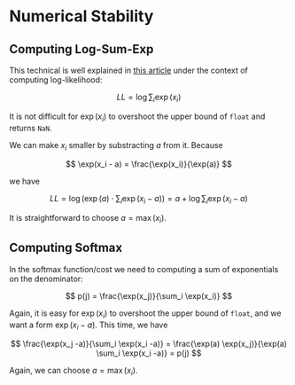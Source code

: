 # Numerical Stability

## Computing Log-Sum-Exp

This technical is well explained in [this article](https://hips.seas.harvard.edu/blog/2013/01/09/computing-log-sum-exp/) under the context of computing log-likelihood:

$$ LL = \log \sum_i \exp(x_i) $$

It is not difficult for $\exp(x_i)$ to overshoot the upper bound of `float` and returns `NaN`.

We can make $x_i$ smaller by substracting $a$ from it.  Because

$$ \exp(x_i - a) = \frac{\exp(x_i)}{\exp(a)} $$

we have

$$ LL = \log \left(
 \exp(a) \cdot \sum_i \exp(x_i - a)
\right) 
= a + \log \sum_i \exp(x_i -a )$$

It is straightforward to choose $a = \max(x_i)$.

## Computing Softmax

In the softmax function/cost we need to computing a sum of exponentials on the denominator:

$$ p(j) =  \frac{\exp(x_j)}{\sum_i \exp(x_i)}  $$

Again, it is easy for $\exp(x_i)$ to overshoot the upper bound of `float`, and we want a form $\exp(x_i - a)$.  This time, we have

$$ \frac{\exp(x_j -a)}{\sum_i \exp(x_i -a)}
= \frac{\exp(a) \exp(x_j)}{\exp(a) \sum_i \exp(x_i -a)} 
= p(j) $$

Again, we can choose $a=\max(x_i)$.